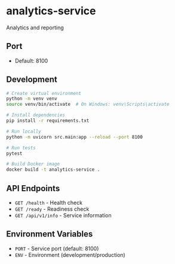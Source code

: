 # analytics-service

Analytics and reporting

## Port
- Default: 8100

## Development

```bash
# Create virtual environment
python -m venv venv
source venv/bin/activate  # On Windows: venv\Scripts\activate

# Install dependencies
pip install -r requirements.txt

# Run locally
python -m uvicorn src.main:app --reload --port 8100

# Run tests
pytest

# Build Docker image
docker build -t analytics-service .
```

## API Endpoints

- `GET /health` - Health check
- `GET /ready` - Readiness check
- `GET /api/v1/info` - Service information

## Environment Variables

- `PORT` - Service port (default: 8100)
- `ENV` - Environment (development/production)
